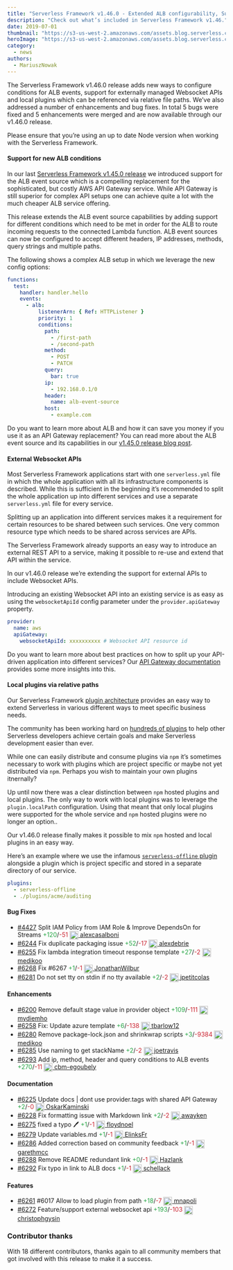 ```yaml
---
title: "Serverless Framework v1.46.0 - Extended ALB configurability, Support for external Websocket APIs, Local plugins via relative paths & More"
description: "Check out what’s included in Serverless Framework v1.46."
date: 2019-07-01
thumbnail: "https://s3-us-west-2.amazonaws.com/assets.blog.serverless.com/framework-updates/framework-v146-thumb.png"
heroImage: "https://s3-us-west-2.amazonaws.com/assets.blog.serverless.com/framework-updates/framework-v146-header.png"
category:
  - news
authors:
  - MariuszNowak
---
```

 
The Serverless Framework v1.46.0 release adds new ways to configure conditions for ALB events, support for externally managed Websocket APIs and local plugins which can be referenced via relative file paths. We’ve also addressed a number of enhancements and bug fixes. In total 5 bugs were fixed and 5 enhancements were merged and are now available through our v1.46.0 release.

Please ensure that you’re using an up to date Node version when working with the Serverless Framework.

#### Support for new ALB conditions

In our last [Serverless Framework v1.45.0 release](https://serverless.com/blog/framework-release-v145/) we introduced support for the ALB event source which is a compelling replacement for the sophisticated, but costly AWS API Gateway service. While API Gateway is still superior for complex API setups one can achieve quite a lot with the much cheaper ALB service offering.

This release extends the ALB event source capabilities by adding support for different conditions which need to be met in order for the ALB to route incoming requests to the connected Lambda function. ALB event sources can now be configured to accept different headers, IP addresses, methods, query strings and multiple paths.

The following shows a complex ALB setup in which we leverage the new config options:

```yaml
functions:
  test:
    handler: handler.hello
    events:
      - alb:
          listenerArn: { Ref: HTTPListener }
          priority: 1
          conditions:
            path:
              - /first-path
              - /second-path
            method:
              - POST
              - PATCH
            query:
              bar: true
            ip:
              - 192.168.0.1/0
            header:
              name: alb-event-source
            host:
              - example.com
```

Do you want to learn more about ALB and how it can save you money if you use it as an API Gateway replacement? You can read more about the ALB event source and its capabilities in our [v1.45.0 release blog post](https://serverless.com/blog/framework-release-v145/).

#### External Websocket APIs

Most Serverless Framework applications start with one `serverless.yml` file in which the whole application with all its infrastructure components is described. While this is sufficient in the beginning it’s recommended to split the whole application up into different services and use a separate `serverless.yml` file for every service.

Splitting up an application into different services makes it a requirement for certain resources to be shared between such services. One very common resource type which needs to be shared across services are APIs.

The Serverless Framework already supports an easy way to introduce an external REST API to a service, making it possible to re-use and extend that API within the service.

In our v1.46.0 release we’re extending the support for external APIs to include Websocket APIs. 

Introducing an existing Websocket API into an existing service is as easy as using the `websocketApiId` config parameter under the `provider.apiGateway` property.

```yaml
provider:
  name: aws
  apiGateway:
    websocketApiId: xxxxxxxxxx # Websocket API resource id
```

Do you want to learn more about best practices on how to split up your API-driven application into different services? Our [API Gateway documentation](https://serverless.com/framework/docs/providers/aws/events/apigateway/) provides some more insights into this.

#### Local plugins via relative paths

Our Serverless Framework [plugin architecture](https://serverless.com/framework/docs/providers/aws/guide/plugins/) provides an easy way to extend Serverless in various different ways to meet specific business needs.

The community has been working hard on [hundreds of plugins](https://serverless.com/plugins/) to help other Serverless developers achieve certain goals and make Serverless development easier than ever.

While one can easily distribute and consume plugins via `npm` it’s sometimes necessary to work with plugins which are project specific or maybe not yet distributed via `npm`. Perhaps you wish to maintain your own plugins itnernally?

Up until now there was a clear distinction between `npm` hosted plugins and local plugins. The only way to work with local plugins was to leverage the `plugin.localPath` configuration. Using that meant that only local plugins were supported for the whole service and `npm` hosted plugins were no longer an option..

Our v1.46.0 release finally makes it possible to mix `npm` hosted and local plugins in an easy way.

Here’s an example where we use the infamous [`serverless-offline` plugin](https://serverless.com/plugins/serverless-offline/) alongside a plugin which is project specific and stored in a separate directory of our service.

```yaml
plugins:
  - serverless-offline
  - ./plugins/acme/auditing
```

#### Bug Fixes
- [#4427](https://github.com/serverless/serverless/pull/4427) Split IAM Policy from IAM Role & Improve DependsOn for Streams<a href="https://github.com/serverless/serverless/pull/4427/files?utf8=✓&diff=split" style="text-decoration:none;"> <span style="color:#28a647">+120</span>/<span style="color:#cb2431">-51</span></a> <a href="https://github.com/alexcasalboni"> <img src='https://avatars1.githubusercontent.com/u/2457588?v=4' style="vertical-align: middle" alt='' height="20px"> alexcasalboni</a>
- [#6244](https://github.com/serverless/serverless/pull/6244) Fix duplicate packaging issue<a href="https://github.com/serverless/serverless/pull/6244/files?utf8=✓&diff=split" style="text-decoration:none;"> <span style="color:#28a647">+52</span>/<span style="color:#cb2431">-17</span></a> <a href="https://github.com/alexdebrie"> <img src='https://avatars3.githubusercontent.com/u/6509926?v=4' style="vertical-align: middle" alt='' height="20px"> alexdebrie</a>
- [#6255](https://github.com/serverless/serverless/pull/6255) Fix lambda integration timeout response template<a href="https://github.com/serverless/serverless/pull/6255/files?utf8=✓&diff=split" style="text-decoration:none;"> <span style="color:#28a647">+27</span>/<span style="color:#cb2431">-2</span></a> <a href="https://github.com/medikoo"> <img src='https://avatars3.githubusercontent.com/u/122434?v=4' style="vertical-align: middle" alt='' height="20px"> medikoo</a>
- [#6268](https://github.com/serverless/serverless/pull/6268) Fix #6267<a href="https://github.com/serverless/serverless/pull/6268/files?utf8=✓&diff=split" style="text-decoration:none;"> <span style="color:#28a647">+1</span>/<span style="color:#cb2431">-1</span></a> <a href="https://github.com/JonathanWilbur"> <img src='https://avatars0.githubusercontent.com/u/20342114?v=4' style="vertical-align: middle" alt='' height="20px"> JonathanWilbur</a>
- [#6281](https://github.com/serverless/serverless/pull/6281) Do not set tty on stdin if no tty available<a href="https://github.com/serverless/serverless/pull/6281/files?utf8=✓&diff=split" style="text-decoration:none;"> <span style="color:#28a647">+2</span>/<span style="color:#cb2431">-2</span></a> <a href="https://github.com/jpetitcolas"> <img src='https://avatars0.githubusercontent.com/u/688373?v=4' style="vertical-align: middle" alt='' height="20px"> jpetitcolas</a>
#### Enhancements
- [#6200](https://github.com/serverless/serverless/pull/6200) Remove default stage value in provider object<a href="https://github.com/serverless/serverless/pull/6200/files?utf8=✓&diff=split" style="text-decoration:none;"> <span style="color:#28a647">+109</span>/<span style="color:#cb2431">-111</span></a> <a href="https://github.com/mydiemho"> <img src='https://avatars2.githubusercontent.com/u/1634185?v=4' style="vertical-align: middle" alt='' height="20px"> mydiemho</a>
- [#6258](https://github.com/serverless/serverless/pull/6258) Fix: Update azure template<a href="https://github.com/serverless/serverless/pull/6258/files?utf8=✓&diff=split" style="text-decoration:none;"> <span style="color:#28a647">+6</span>/<span style="color:#cb2431">-138</span></a> <a href="https://github.com/tbarlow12"> <img src='https://avatars0.githubusercontent.com/u/10962815?v=4' style="vertical-align: middle" alt='' height="20px"> tbarlow12</a>
- [#6280](https://github.com/serverless/serverless/pull/6280) Remove package-lock.json and shrinkwrap scripts<a href="https://github.com/serverless/serverless/pull/6280/files?utf8=✓&diff=split" style="text-decoration:none;"> <span style="color:#28a647">+3</span>/<span style="color:#cb2431">-9384</span></a> <a href="https://github.com/medikoo"> <img src='https://avatars3.githubusercontent.com/u/122434?v=4' style="vertical-align: middle" alt='' height="20px"> medikoo</a>
- [#6285](https://github.com/serverless/serverless/pull/6285) Use naming to get stackName<a href="https://github.com/serverless/serverless/pull/6285/files?utf8=✓&diff=split" style="text-decoration:none;"> <span style="color:#28a647">+2</span>/<span style="color:#cb2431">-2</span></a> <a href="https://github.com/joetravis"> <img src='https://avatars1.githubusercontent.com/u/3687269?v=4' style="vertical-align: middle" alt='' height="20px"> joetravis</a>
- [#6293](https://github.com/serverless/serverless/pull/6293) Add ip, method, header and query conditions to ALB events<a href="https://github.com/serverless/serverless/pull/6293/files?utf8=✓&diff=split" style="text-decoration:none;"> <span style="color:#28a647">+270</span>/<span style="color:#cb2431">-11</span></a> <a href="https://github.com/cbm-egoubely"> <img src='https://avatars2.githubusercontent.com/u/39260821?v=4' style="vertical-align: middle" alt='' height="20px"> cbm-egoubely</a>
#### Documentation
- [#6225](https://github.com/serverless/serverless/pull/6225) Update docs | dont use provider.tags with shared API Gateway<a href="https://github.com/serverless/serverless/pull/6225/files?utf8=✓&diff=split" style="text-decoration:none;"> <span style="color:#28a647">+2</span>/<span style="color:#cb2431">-0</span></a> <a href="https://github.com/OskarKaminski"> <img src='https://avatars3.githubusercontent.com/u/7963279?v=4' style="vertical-align: middle" alt='' height="20px"> OskarKaminski</a>
- [#6228](https://github.com/serverless/serverless/pull/6228) Fix formatting issue with Markdown link<a href="https://github.com/serverless/serverless/pull/6228/files?utf8=✓&diff=split" style="text-decoration:none;"> <span style="color:#28a647">+2</span>/<span style="color:#cb2431">-2</span></a> <a href="https://github.com/awayken"> <img src='https://avatars1.githubusercontent.com/u/156215?v=4' style="vertical-align: middle" alt='' height="20px"> awayken</a>
- [#6275](https://github.com/serverless/serverless/pull/6275) fixed a typo 🖊<a href="https://github.com/serverless/serverless/pull/6275/files?utf8=✓&diff=split" style="text-decoration:none;"> <span style="color:#28a647">+1</span>/<span style="color:#cb2431">-1</span></a> <a href="https://github.com/floydnoel"> <img src='https://avatars3.githubusercontent.com/u/4154431?v=4' style="vertical-align: middle" alt='' height="20px"> floydnoel</a>
- [#6279](https://github.com/serverless/serverless/pull/6279) Update variables.md<a href="https://github.com/serverless/serverless/pull/6279/files?utf8=✓&diff=split" style="text-decoration:none;"> <span style="color:#28a647">+1</span>/<span style="color:#cb2431">-1</span></a> <a href="https://github.com/ElinksFr"> <img src='https://avatars1.githubusercontent.com/u/32840264?v=4' style="vertical-align: middle" alt='' height="20px"> ElinksFr</a>
- [#6286](https://github.com/serverless/serverless/pull/6286) Added correction based on community feedback<a href="https://github.com/serverless/serverless/pull/6286/files?utf8=✓&diff=split" style="text-decoration:none;"> <span style="color:#28a647">+1</span>/<span style="color:#cb2431">-1</span></a> <a href="https://github.com/garethmcc"> <img src='https://avatars1.githubusercontent.com/u/4112280?v=4' style="vertical-align: middle" alt='' height="20px"> garethmcc</a>
- [#6288](https://github.com/serverless/serverless/pull/6288) Remove README redundant link<a href="https://github.com/serverless/serverless/pull/6288/files?utf8=✓&diff=split" style="text-decoration:none;"> <span style="color:#28a647">+0</span>/<span style="color:#cb2431">-1</span></a> <a href="https://github.com/Hazlank"> <img src='https://avatars0.githubusercontent.com/u/15724316?v=4' style="vertical-align: middle" alt='' height="20px"> Hazlank</a>
- [#6292](https://github.com/serverless/serverless/pull/6292) Fix typo in link to ALB docs<a href="https://github.com/serverless/serverless/pull/6292/files?utf8=✓&diff=split" style="text-decoration:none;"> <span style="color:#28a647">+1</span>/<span style="color:#cb2431">-1</span></a> <a href="https://github.com/schellack"> <img src='https://avatars0.githubusercontent.com/u/70819?v=4' style="vertical-align: middle" alt='' height="20px"> schellack</a>
#### Features
- [#6261](https://github.com/serverless/serverless/pull/6261) #6017 Allow to load plugin from path<a href="https://github.com/serverless/serverless/pull/6261/files?utf8=✓&diff=split" style="text-decoration:none;"> <span style="color:#28a647">+18</span>/<span style="color:#cb2431">-7</span></a> <a href="https://github.com/mnapoli"> <img src='https://avatars3.githubusercontent.com/u/720328?v=4' style="vertical-align: middle" alt='' height="20px"> mnapoli</a>
- [#6272](https://github.com/serverless/serverless/pull/6272) Feature/support external websocket api<a href="https://github.com/serverless/serverless/pull/6272/files?utf8=✓&diff=split" style="text-decoration:none;"> <span style="color:#28a647">+193</span>/<span style="color:#cb2431">-103</span></a> <a href="https://github.com/christophgysin"> <img src='https://avatars0.githubusercontent.com/u/527924?v=4' style="vertical-align: middle" alt='' height="20px"> christophgysin</a>

### Contributor thanks

With 18 different contributors, thanks again to all community members that got involved with this release to make it a success.